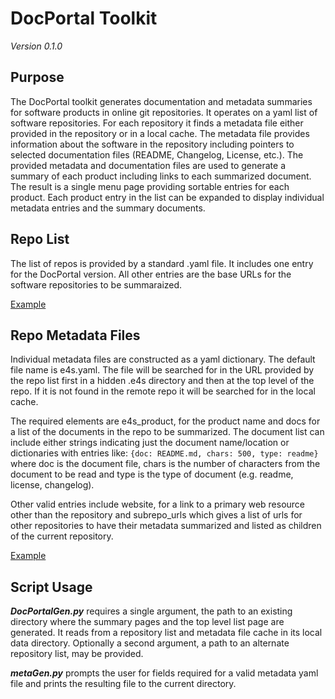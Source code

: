 # DocPortal Toolkit
*Version 0.1.0*

## Purpose
The DocPortal toolkit generates documentation and metadata summaries for software products in online git repositories. It operates on a yaml list of software repositories. For each repository it finds a metadata file either provided in the repository or in a local cache. The metadata file provides information about the software in the repository including pointers to selected documentation files (README, Changelog, License, etc.). The provided metadata and documentation files are used to generate a summary of each product including links to each summarized document. The result is a single menu page providing sortable entries for each product. Each product entry in the list can be expanded to display individual metadata entries and the summary documents. 

## Repo List
The list of repos is provided by a standard .yaml file. It includes one entry for the DocPortal version. All other entries are the base URLs for the software repositories to be summaraized.

[Example](https://github.com/E4S-Project/E4S-Documenter/blob/master/data/e4s_products.yaml)

## Repo Metadata Files
Individual metadata files are constructed as a yaml dictionary. The default file name is e4s.yaml. The file will be searched for in the URL provided by the repo list first in a hidden .e4s directory and then at the top level of the repo. If it is not found in the remote repo it will be searched for in the local cache.

The required elements are e4s_product, for the product name and docs for a list of the documents in the repo to be summarized. The document list can include either strings indicating just the document name/location or dictionaries with entries like: `{doc: README.md, chars: 500, type: readme}` where doc is the document file, chars is the number of characters from the document to be read and type is the type of document (e.g. readme, license, changelog). 

Other valid entries include website, for a link to a primary web resource other than the repository and subrepo_urls which gives a list of urls for other repositories to have their metadata summarized and listed as children of the current repository.

[Example](https://github.com/E4S-Project/E4S-documentation-demo/blob/master/.e4s/e4s.yaml)

## Script Usage
***DocPortalGen.py*** requires a single argument, the path to an existing directory where the summary pages and the top level list page are generated. It reads from a repository list and metadata file cache in its local data directory. Optionally a second argument, a path to an alternate repository list, may be provided.

***metaGen.py*** prompts the user for fields required for a valid metadata yaml file and prints the resulting file to the current directory.
